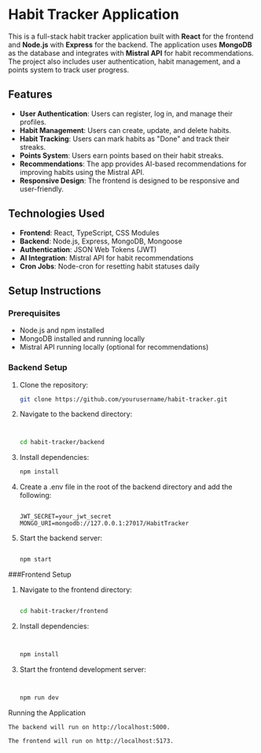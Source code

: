 # Habit Tracker Application

This is a full-stack habit tracker application built with **React** for the frontend and **Node.js** with **Express** for the backend. The application uses **MongoDB** as the database and integrates with **Mistral API** for habit recommendations. The project also includes user authentication, habit management, and a points system to track user progress.

## Features

- **User Authentication**: Users can register, log in, and manage their profiles.
- **Habit Management**: Users can create, update, and delete habits.
- **Habit Tracking**: Users can mark habits as "Done" and track their streaks.
- **Points System**: Users earn points based on their habit streaks.
- **Recommendations**: The app provides AI-based recommendations for improving habits using the Mistral API.
- **Responsive Design**: The frontend is designed to be responsive and user-friendly.

## Technologies Used

- **Frontend**: React, TypeScript, CSS Modules
- **Backend**: Node.js, Express, MongoDB, Mongoose
- **Authentication**: JSON Web Tokens (JWT)
- **AI Integration**: Mistral API for habit recommendations
- **Cron Jobs**: Node-cron for resetting habit statuses daily

## Setup Instructions

### Prerequisites

- Node.js and npm installed
- MongoDB installed and running locally
- Mistral API running locally (optional for recommendations)

### Backend Setup

1. Clone the repository:
   ```bash
   git clone https://github.com/yourusername/habit-tracker.git

2. Navigate to the backend directory:
    ````bash


    cd habit-tracker/backend

3. Install dependencies:
    ```bash
    npm install

4. Create a .env file in the root of the backend directory and add the following:
    ```env

    JWT_SECRET=your_jwt_secret
    MONGO_URI=mongodb://127.0.0.1:27017/HabitTracker

5. Start the backend server:
    ```bash
   
    npm start

###Frontend Setup

1. Navigate to the frontend directory:
    ```bash

    cd habit-tracker/frontend

2. Install dependencies:
    ```bash


    npm install

3. Start the frontend development server:
    ```bash


    npm run dev

Running the Application

    The backend will run on http://localhost:5000.

    The frontend will run on http://localhost:5173.
